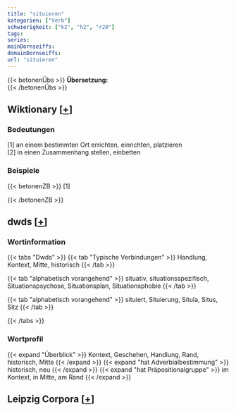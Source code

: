 ```yaml
---
title: "situieren"
kategorien: ["Verb"]
schwierigkeit: ["k2", "h2", "r20"]
tags:
series:
mainDornseiffs:
domainDornseiffs:
url: "situieren"
---
```


{{< betonenÜbs >}}
**Übersetzung:**  
{{< /betonenÜbs >}}

## Wiktionary [[+](https://de.wiktionary.org/wiki/situieren)]

### Bedeutungen
[1] an einem bestimmten Ort errichten, einrichten, platzieren  
[2] in einen Zusammenhang stellen, einbetten  

### Beispiele
{{< betonenZB >}}
[1]  

{{< /betonenZB >}}


## dwds [[+](https://www.dwds.de/wb/situieren)]

### Wortinformation
{{< tabs "Dwds" >}}
{{< tab "Typische Verbindungen" >}}
Handlung, Kontext, Mitte, historisch
{{< /tab >}}

{{< tab "alphabetisch vorangehend" >}}
situativ, situationsspezifisch, Situationspsychose, Situationsplan, Situationsphobie
{{< /tab >}}

{{< tab "alphabetisch vorangehend" >}}
situiert, Situierung, Situla, Situs, Sitz
{{< /tab >}}

{{< /tabs >}}

### Wortprofil
{{< expand "Überblick" >}} Kontext, Geschehen, Handlung, Rand, historisch, Mitte {{< /expand >}}
{{< expand "hat Adverbialbestimmung" >}} historisch, neu {{< /expand >}}
{{< expand "hat Präpositionalgruppe" >}} im Kontext, in Mitte, am Rand {{< /expand >}}

## Leipzig Corpora [[+](https://corpora.uni-leipzig.de/en/res?word=situieren&corpusId=deu_newscrawl-public_2018)]

